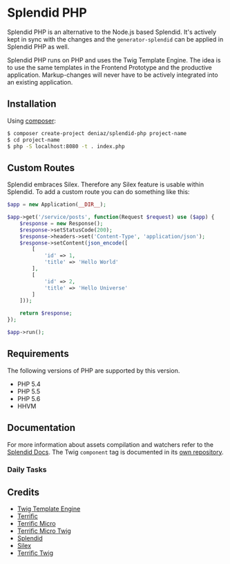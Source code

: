 # Splendid PHP

Splendid PHP is an alternative to the Node.js based Splendid. It's actively kept in sync with the changes and the 
`generator-splendid` can be applied in Splendid PHP as well.

Splendid PHP runs on PHP and uses the Twig Template Engine. The idea is to use the same templates in the Frontend 
Prototype and the productive application. Markup-changes will never have to be actively integrated into an existing 
application.

## Installation
Using [composer](https://packagist.org/packages/deniaz/splendid-php):

```bash
$ composer create-project deniaz/splendid-php project-name
$ cd project-name
$ php -S localhost:8080 -t . index.php
```

## Custom Routes
Splendid embraces Silex. Therefore any Silex feature is usable within Splendid. To add a custom route you can do 
something like this:

```php
$app = new Application(__DIR__);

$app->get('/service/posts', function(Request $request) use ($app) {
    $response = new Response();
    $response->setStatusCode(200);
    $response->headers->set('Content-Type', 'application/json');
    $response->setContent(json_encode([
        [
            'id' => 1,
            'title' => 'Hello World'
        ],
        [
            'id' => 2,
            'title' => 'Hello Universe'
        ]
    ]));

    return $response;
});

$app->run();
```

## Requirements
The following versions of PHP are supported by this version.

+ PHP 5.4
+ PHP 5.5
+ PHP 5.6
+ HHVM

## Documentation
For more information about assets compilation and watchers refer to the [Splendid Docs](https://github.com/namics/generator-splendid). 
The Twig `component` tag is documented in its [own repository](https://github.com/deniaz/terrific-twig).

### Daily Tasks

## Credits
+ [Twig Template Engine](http://twig.sensiolabs.org/)
+ [Terrific](http://terrifically.org/)
+ [Terrific Micro](https://github.com/namics/terrific-micro)
+ [Terrific Micro Twig](https://github.com/namics/terrific-micro-twig)
+ [Splendid](https://github.com/namics/generator-splendid)
+ [Silex](http://silex.sensiolabs.org/)
+ [Terrific Twig](https://github.com/deniaz/terrific-twig)
